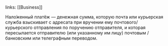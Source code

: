 links: [[Business]]

Нало́женный платёж — денежная сумма, которую почта или курьерская служба взыскивает с адресата при вручении ему почтового/курьерского отправления по поручению отправителя, и которая пересылается отправителю (или указанному им лицу) почтовым /банковским или телеграфным переводом.